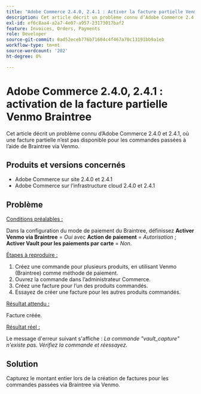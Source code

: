 ```yaml
---
title: "Adobe Commerce 2.4.0, 2.4.1 : Activer la facture partielle Venmo Braintree"
description: Cet article décrit un problème connu d’Adobe Commerce 2.4.0 et 2.4.1, où une facture partielle n’est pas disponible pour les commandes passées à l’aide de Braintree via Venmo.
exl-id: ef6c8aa4-a2a7-4e07-a957-23173017baf2
feature: Invoices, Orders, Payments
role: Developer
source-git-commit: 0ad52eceb776b71604c4f467a70c13191bb9a1eb
workflow-type: tm+mt
source-wordcount: '202'
ht-degree: 0%

---
```


# Adobe Commerce 2.4.0, 2.4.1 : activation de la facture partielle Venmo Braintree

Cet article décrit un problème connu d’Adobe Commerce 2.4.0 et 2.4.1, où une facture partielle n’est pas disponible pour les commandes passées à l’aide de Braintree via Venmo.

## Produits et versions concernés

* Adobe Commerce sur site 2.4.0 et 2.4.1
* Adobe Commerce sur l’infrastructure cloud 2.4.0 et 2.4.1

## Problème

<u>Conditions préalables :</u>

Dans la configuration du mode de paiement du Braintree, définissez **Activer Venmo via Braintree** = *Oui* avec **Action de paiement** = *Autorisation* ; **Activer Vault pour les paiements par carte** = *Non*.

<u>Étapes à reproduire :</u>

1. Créez une commande pour plusieurs produits, en utilisant Venmo (Braintree) comme méthode de paiement.
1. Ouvrez la commande dans l’administrateur Commerce.
1. Créez une facture pour l’un des produits commandés.
1. Essayez de créer une facture pour les autres produits commandés.

<u>Résultat attendu :</u>

Facture créée.

<u>Résultat réel :</u>

Le message d&#39;erreur suivant s&#39;affiche : *La commande &quot;vault\_capture&quot; n&#39;existe pas. Vérifiez la commande et réessayez.*

## Solution

Capturez le montant entier lors de la création de factures pour les commandes passées via Braintree via Venmo.

